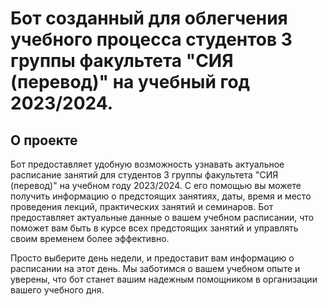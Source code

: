 #  Бот созданный для облегчения учебного процесса студентов 3 группы факультета "СИЯ (перевод)" на учебный год 2023/2024.

## О проекте
Бот предоставляет удобную возможность узнавать актуальное расписание занятий для студентов 3 группы факультета "СИЯ (перевод)" на учебном году 2023/2024. С его помощью вы можете получить информацию о предстоящих занятиях, даты, время и место проведения лекций, практических занятий и семинаров. Бот предоставляет актуальные данные о вашем учебном расписании, что поможет вам быть в курсе всех предстоящих занятий и управлять своим временем более эффективно.

Просто выберите день недели, и  предоставит вам информацию о расписании на этот день. Мы заботимся о вашем учебном опыте и уверены, что бот станет вашим надежным помощником в организации вашего учебного дня.
